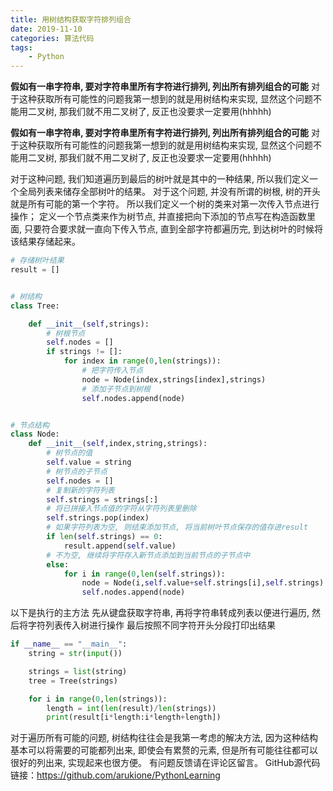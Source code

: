 ```yaml
---
title: 用树结构获取字符排列组合
date: 2019-11-10
categories: 算法代码
tags:
    - Python
---
```


**假如有一串字符串, 要对字符串里所有字符进行排列, 列出所有排列组合的可能**
对于这种获取所有可能性的问题我第一想到的就是用树结构来实现, 显然这个问题不能用二叉树, 那我们就不用二叉树了, 反正也没要求一定要用(hhhhh)

<!--more-->

**假如有一串字符串, 要对字符串里所有字符进行排列, 列出所有排列组合的可能**
对于这种获取所有可能性的问题我第一想到的就是用树结构来实现, 显然这个问题不能用二叉树, 那我们就不用二叉树了, 反正也没要求一定要用(hhhhh)

对于这种问题, 我们知道遍历到最后的树叶就是其中的一种结果, 所以我们定义一个全局列表来储存全部树叶的结果。
对于这个问题, 并没有所谓的树根, 树的开头就是所有可能的第一个字符。
所以我们定义一个树的类来对第一次传入节点进行操作；
定义一个节点类来作为树节点, 并直接把向下添加的节点写在构造函数里面, 只要符合要求就一直向下传入节点, 直到全部字符都遍历完, 到达树叶的时候将该结果存储起来。

```Python
# 存储树叶结果
result = []


# 树结构
class Tree:

    def __init__(self,strings):
        # 树根节点
        self.nodes = []
        if strings != []:
            for index in range(0,len(strings)):
                # 把字符传入节点
                node = Node(index,strings[index],strings)
                # 添加子节点到树根
                self.nodes.append(node)


# 节点结构
class Node:
    def __init__(self,index,string,strings):
        # 树节点的值
        self.value = string
        # 树节点的子节点
        self.nodes = []
        # 复制新的字符列表
        self.strings = strings[:]
        # 将已拼接入节点值的字符从字符列表里删除
        self.strings.pop(index)
        # 如果字符列表为空, 则结束添加节点, 将当前树叶节点保存的值存进result
        if len(self.strings) == 0:
            result.append(self.value)
        # 不为空, 继续将字符存入新节点添加到当前节点的子节点中
        else:
            for i in range(0,len(self.strings)):
                node = Node(i,self.value+self.strings[i],self.strings)
                self.nodes.append(node)
```

以下是执行的主方法
先从键盘获取字符串, 再将字符串转成列表以便进行遍历, 然后将字符列表传入树进行操作
最后按照不同字符开头分段打印出结果

```Python
if __name__ == "__main__":
    string = str(input())

    strings = list(string)
    tree = Tree(strings)

    for i in range(0,len(strings)):
        length = int(len(result)/len(strings))
        print(result[i*length:i*length+length])

```

对于遍历所有可能的问题, 树结构往往会是我第一考虑的解决方法, 因为这种结构基本可以将需要的可能都列出来, 即使会有累赘的元素, 但是所有可能往往都可以很好的列出来, 实现起来也很方便。
有问题反馈请在评论区留言。
GitHub源代码链接：<https://github.com/arukione/PythonLearning>
